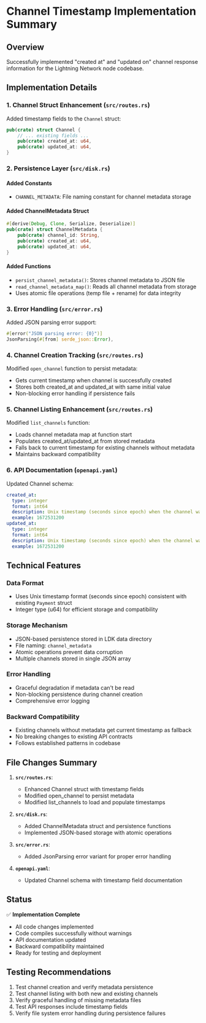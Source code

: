 # Channel Timestamp Implementation Summary

## Overview
Successfully implemented "created at" and "updated on" channel response information for the Lightning Network node codebase.

## Implementation Details

### 1. Channel Struct Enhancement (`src/routes.rs`)
Added timestamp fields to the `Channel` struct:
```rust
pub(crate) struct Channel {
    // ... existing fields ...
    pub(crate) created_at: u64,
    pub(crate) updated_at: u64,
}
```

### 2. Persistence Layer (`src/disk.rs`)

#### Added Constants
- `CHANNEL_METADATA`: File naming constant for channel metadata storage

#### Added ChannelMetadata Struct
```rust
#[derive(Debug, Clone, Serialize, Deserialize)]
pub(crate) struct ChannelMetadata {
    pub(crate) channel_id: String,
    pub(crate) created_at: u64,
    pub(crate) updated_at: u64,
}
```

#### Added Functions
- `persist_channel_metadata()`: Stores channel metadata to JSON file
- `read_channel_metadata_map()`: Reads all channel metadata from storage
- Uses atomic file operations (temp file + rename) for data integrity

### 3. Error Handling (`src/error.rs`)
Added JSON parsing error support:
```rust
#[error("JSON parsing error: {0}")]
JsonParsing(#[from] serde_json::Error),
```

### 4. Channel Creation Tracking (`src/routes.rs`)
Modified `open_channel` function to persist metadata:
- Gets current timestamp when channel is successfully created
- Stores both created_at and updated_at with same initial value
- Non-blocking error handling if persistence fails

### 5. Channel Listing Enhancement (`src/routes.rs`)
Modified `list_channels` function:
- Loads channel metadata map at function start
- Populates created_at/updated_at from stored metadata
- Falls back to current timestamp for existing channels without metadata
- Maintains backward compatibility

### 6. API Documentation (`openapi.yaml`)
Updated Channel schema:
```yaml
created_at:
  type: integer
  format: int64
  description: Unix timestamp (seconds since epoch) when the channel was created
  example: 1672531200
updated_at:
  type: integer
  format: int64
  description: Unix timestamp (seconds since epoch) when the channel was last updated
  example: 1672531200
```

## Technical Features

### Data Format
- Uses Unix timestamp format (seconds since epoch) consistent with existing `Payment` struct
- Integer type (u64) for efficient storage and compatibility

### Storage Mechanism
- JSON-based persistence stored in LDK data directory
- File naming: `channel_metadata`
- Atomic operations prevent data corruption
- Multiple channels stored in single JSON array

### Error Handling
- Graceful degradation if metadata can't be read
- Non-blocking persistence during channel creation
- Comprehensive error logging

### Backward Compatibility
- Existing channels without metadata get current timestamp as fallback
- No breaking changes to existing API contracts
- Follows established patterns in codebase

## File Changes Summary

1. **`src/routes.rs`**:
   - Enhanced Channel struct with timestamp fields
   - Modified open_channel to persist metadata
   - Modified list_channels to load and populate timestamps

2. **`src/disk.rs`**:
   - Added ChannelMetadata struct and persistence functions
   - Implemented JSON-based storage with atomic operations

3. **`src/error.rs`**:
   - Added JsonParsing error variant for proper error handling

4. **`openapi.yaml`**:
   - Updated Channel schema with timestamp field documentation

## Status
✅ **Implementation Complete**
- All code changes implemented
- Code compiles successfully without warnings
- API documentation updated
- Backward compatibility maintained
- Ready for testing and deployment

## Testing Recommendations
1. Test channel creation and verify metadata persistence
2. Test channel listing with both new and existing channels
3. Verify graceful handling of missing metadata files
4. Test API responses include timestamp fields
5. Verify file system error handling during persistence failures